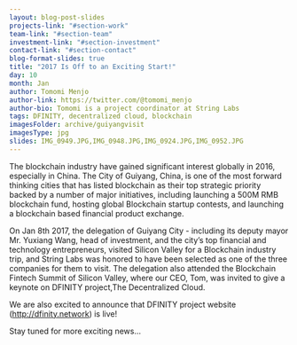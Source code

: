 ```yaml
---
layout: blog-post-slides
projects-link: "#section-work"
team-link: "#section-team"
investment-link: "#section-investment"
contact-link: "#section-contact"
blog-format-slides: true
title: "2017 Is Off to an Exciting Start!"
day: 10
month: Jan
author: Tomomi Menjo
author-link: https://twitter.com/@tomomi_menjo
author-bio: Tomomi is a project coordinator at String Labs
tags: DFINITY, decentralized cloud, blockchain
imagesFolder: archive/guiyangvisit
imagesType: jpg
slides: IMG_0949.JPG,IMG_0948.JPG,IMG_0924.JPG,IMG_0952.JPG
---
```


The blockchain industry have gained significant interest globally in 2016, especially in China. The City of Guiyang, China, is one of the most forward thinking cities that has listed blockchain as their top strategic priority backed by a number of major initiatives, including launching a 500M RMB blockchain fund, hosting global Blockchain startup contests, and launching a blockchain based financial product exchange.

On Jan 8th 2017, the delegation of Guiyang City - including its deputy mayor Mr. Yuxiang Wang, head of investment, and the city’s top financial and technology entrepreneurs, visited Silicon Valley for a Blockchain industry trip, and String Labs was honored to have been selected as one of the three companies for them to visit. The delegation also attended the Blockchain Fintech Summit of Silicon Valley, where our CEO, Tom, was invited to give a keynote on DFINITY project,The Decentralized Cloud.

We are also excited to announce that DFINITY project website (http://dfinity.network) is live!

Stay tuned for more exciting news...